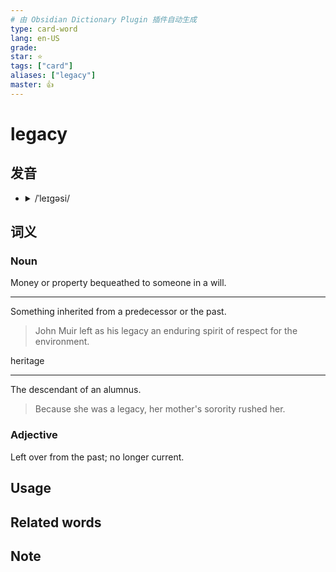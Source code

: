 ```yaml
---
# 由 Obsidian Dictionary Plugin 插件自动生成
type: card-word
lang: en-US
grade: 
star: ⭐️
tags: ["card"]
aliases: ["legacy"]
master: 👍
---
```


# legacy

## 发音

- <details><summary>/ˈleɪɡəsi/</summary><audio controls><source src="https://api.dictionaryapi.dev/media/pronunciations/en/legacy-us.mp3"></audio></details>

## 词义

### Noun

Money or property bequeathed to someone in a will.

---

Something inherited from a predecessor or the past.

> John Muir left as his legacy an enduring spirit of respect for the environment.

heritage

---

The descendant of an alumnus.

> Because she was a legacy, her mother's sorority rushed her.

### Adjective

Left over from the past; no longer current.



## 



## Usage

## Related words

## Note


